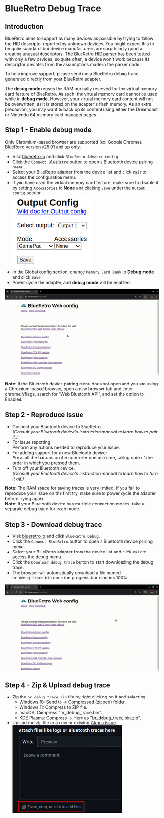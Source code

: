 # BlueRetro Debug Trace

## Introduction
BlueRetro aims to support as many devices as possible by trying to follow the HID descriptor reported by unknown devices. You might expect this to be quite standard, but device manufacturers are surprisingly good at creating unusual descriptors. The BlueRetro HID parser has been tested with only a few devices, so quite often, a device won't work because its descriptor deviates from the assumptions made in the parser code.

To help improve support, please send me a BlueRetro debug trace generated directly from your BlueRetro adapter.

The **debug mode** reuses the RAM normally reserved for the virtual memory card feature of BlueRetro. As such, the virtual memory card cannot be used while in **debug mode**. However, your virtual memory card content will not be overwritten, as it is stored on the adapter's flash memory. As an extra precaution, you may want to back up its content using either the Dreamcast or Nintendo 64 memory card manager pages.

## Step 1 - Enable debug mode
Only Chromium-based browser are supported (ex: Google Chrome).\
BlueRetro version v25.01 and up only.

* Visit [blueretro.io](blueretro.io) and click `BlueRetro Advance config`.
* Click the `Connect BlueRetro` button to open a Bluetooth device pairing menu.
* Select your BlueRetro adapter from the device list and click `Pair` to access the configuration menu.
* If you have used the virtual memory card feature, make sure to disable it by setting `Accessories` to **None** and clicking `Save` under the `Output config` section.\
![](img/web/advance_output_none.png)
* In the Global config section, change `Memory Card Bank` to **Debug mode** and click `Save`.
* Power cycle the adapter, and **debug mode** will be enabled.

![](img/enable_debug_mode.gif)

**Note**: If the Bluetooth device pairing menu does not open and you are using a Chromium-based browser, open a new browser tab and enter chrome://flags, search for "Web Bluetooth API", and set the option to Enabled.

## Step 2 - Reproduce issue

* Connect your Bluetooth device to BlueRetro.\
  *(Consult your Bluetooth device's instruction manual to learn how to pair it.)*
* For issue reporting:\
  Perform any actions needed to reproduce your issue.
* For adding support for a new Bluetooth device:\
  Press all the buttons on the controller one at a time, taking note of the order in which you pressed them.
* Turn off your Bluetooth device.\
  *(Consult your Bluetooth device's instruction manual to learn how to turn it off.)*

**Note**: The RAM space for saving traces is very limited. If you fail to reproduce your issue on the first try, make sure to power cycle the adapter before trying again.\
**Note**: If your Bluetooth device has multiple connection modes, take a separate debug trace for each mode.

## Step 3 - Download debug trace

* Visit [blueretro.io](blueretro.io) and click `BlueRetro Debug`.
* Click the `Connect BlueRetro` button to open a Bluetooth device pairing menu.
* Select your BlueRetro adapter from the device list and click `Pair` to access the debug menu.
* Click the `Download debug trace` button to start downloading the debug trace.
* The browser will automatically download a file named `br_debug_trace.bin` once the progress bar reaches 100%.

![](img/download_debug_trace.gif)

## Step 4 - Zip & Upload debug trace

* Zip the `br_debug_trace.bin` file by right clicking on it and selecting:
  * Windows 10: Send to -> Compressed (zipped) folder.
  * Windows 11: Compress to ZIP file.
  * macOS: Compress "br_debug_trace.bin".
  * KDE Plasma: Compress -> Here as "br_debug_trace.bin.zip".
* Upload the zip file to a new or existing [Github issue](https://github.com/darthcloud/BlueRetro/issues).\
![](img/github_upload.png)